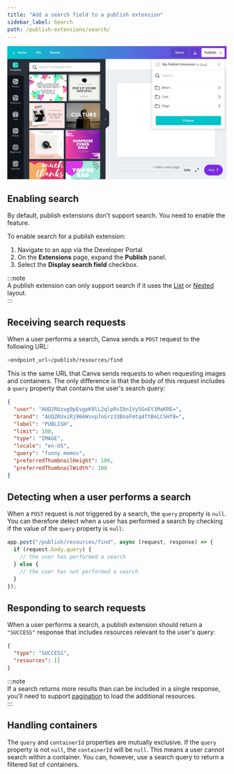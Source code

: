 ```yaml
---
title: "Add a search field to a publish extension"
sidebar_label: Search
path: /publish-extensions/search/
---
```


![](images/107471c5d0.jpg)

## Enabling search

By default, publish extensions don't support search. You need to enable the feature.

To enable search for a publish extension:

1.  Navigate to an app via the Developer Portal
2.  On the **Extensions** page, expand the **Publish** panel.
3.  Select the **Display search field** checkbox.

:::note  
 A publish extension can only support search if it uses the [List](./list-layout.md) or [Nested](./nested-layout.md) layout.  
:::

## Receiving search requests

When a user performs a search, Canva sends a `POST` request to the following URL:

```bash
<endpoint_url>/publish/resources/find
```

This is the same URL that Canva sends requests to when requesting images and containers. The only difference is that the body of this request includes a `query` property that contains the user's search query:

```json
{
  "user": "AUQ2RUzug9pEvgpK9lL2qlpRsIbn1Vy5GoEt1MaKRE=",
  "brand": "AUQ2RUxiRj966Wsvp7oGrz33BnaFmtq4ftBeLCSHf8=",
  "label": "PUBLISH",
  "limit": 100,
  "type": "IMAGE",
  "locale": "en-US",
  "query": "funny memes",
  "preferredThumbnailHeight": 100,
  "preferredThumbnailWidth": 100
}
```

## Detecting when a user performs a search

When a `POST` request is _not_ triggered by a search, the `query` property is `null`. You can therefore detect when a user has performed a search by checking if the value of the `query` property is `null`:

```javascript
app.post("/publish/resources/find", async (request, response) => {
  if (request.body.query) {
    // the user has performed a search
  } else {
    // the user has not performed a search
  }
});
```

## Responding to search requests

When a user performs a search, a publish extension should return a `"SUCCESS"` response that includes resources relevant to the user's query:

```json
{
  "type": "SUCCESS",
  "resources": []
}
```

:::note  
 If a search returns more results than can be included in a single response, you'll need to support [pagination](./pagination.md) to load the additional resources.  
:::

## Handling containers

The `query` and `containerId` properties are mutually exclusive. If the `query` property is not `null`, the `containerId` will be `null`. This means a user cannot search within a container. You can, however, use a search query to return a filtered list of containers.
